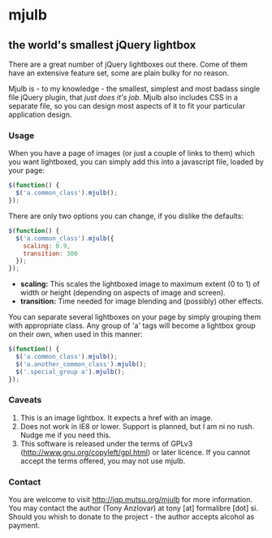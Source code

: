 mjulb
=====
the world's smallest jQuery lightbox
------------------------------------

There are a great number of jQuery lightboxes out there. Come of them have an extensive feature set, some are plain bulky for no reason.

Mjulb is - to my knowledge - the smallest, simplest and most badass single file jQuery plugin, that _just does it's job_. Mjulb also includes CSS in a separate file, so you can design most aspects of it to fit your particular application design.

### Usage

When you have a page of images (or just a couple of links to them) which you want lightboxed, you can simply add this into a javascript file, loaded by your page:

```javascript
$(function() {
  $('a.common_class').mjulb();
});
```

There are only two options you can change, if you dislike the defaults:

```javascript
$(function() {
  $('a.common_class').mjulb({
    scaling: 0.9, 
    transition: 300
  });
});
```

- **scaling:** This scales the lightboxed image to maximum extent (0 to 1) of width or height (depending on aspects of image and screen).  
- **transition:** Time needed for image blending and (possibly) other effects.

You can separate several lightboxes on your page by simply grouping them with appropriate class. Any group of 'a' tags will become a lightbox group on their own, when used in this manner:

```javascript
$(function() {
  $('a.common_class').mjulb();
  $('a.another_common_class').mjulb();
  $('.special_group a').mjulb();
});
```

### Caveats

1. This is an image lightbox. It expects a href with an image.
4. Does not work in IE8 or lower. Support is planned, but I am ni no rush. Nudge me if you need this.
5. This software is released under the terms of GPLv3 (http://www.gnu.org/copyleft/gpl.html) or later licence. If you cannot accept the terms offered, you may not use mjulb.

### Contact
You are welcome to visit http://jqp.mutsu.org/mjulb for more information.  
You may contact the author (Tony Anzlovar) at tony [at] formalibre [dot] si.  
Should you whish to donate to the project - the author accepts alcohol as payment.
